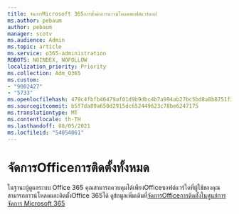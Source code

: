 ```yaml
---
title: จัดการMicrosoft 365การตั้งค่าการดาวน์โหลดซอฟต์แวร์แอป
ms.author: pebaum
author: pebaum
manager: scotv
ms.audience: Admin
ms.topic: article
ms.service: o365-administration
ROBOTS: NOINDEX, NOFOLLOW
localization_priority: Priority
ms.collection: Adm_O365
ms.custom:
- "9002427"
- "5733"
ms.openlocfilehash: 479c4fbfb46479af01d9b9dbc4b7a994ab27bc5bd8a8b8751f3dc9d203a60313
ms.sourcegitcommit: b5f7da89a650d2915dc652449623c78be6247175
ms.translationtype: MT
ms.contentlocale: th-TH
ms.lasthandoff: 08/05/2021
ms.locfileid: "54054061"
---
```

# <a name="manage-office-installation-options"></a>จัดการOfficeการติดตั้งทั้งหมด

ในฐานะผู้ดูแลระบบ Office 365 คุณสามารถควบคุมได้เพียงOfficeซอฟต์แวร์ใดที่ผู้ใช้ของคุณสามารถดาวน์โหลดและติดตั้งOffice 365ได้ ดูข้อมูลเพิ่มเติมที่[จัดการOfficeการติดตั้งในศูนย์การจัดการ Microsoft 365](https://docs.microsoft.com/deployoffice/manage-software-download-settings-office-365)
